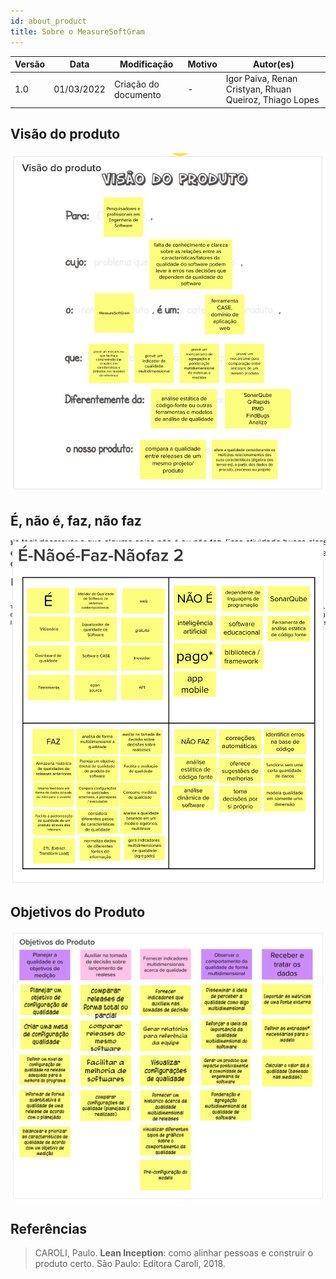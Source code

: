 ```yaml
---
id: about_product
title: Sobre o MeasureSoftGram
---
```


| Versão | Data       | Modificação                    | Motivo | Autor(es) |
| ------ | ---------- | ------------------------------ | ------ | ----- |
| 1.0    | 01/03/2022 | Criação do documento | - | Igor Paiva, Renan Cristyan, Rhuan Queiroz, Thiago Lopes |

## Visão do produto

![Visão do produto](/img/docs/lean_inception/visao_do_produto.png)

## É, não é, faz, não faz

![O produto é, não é, faz, não faz](/img/docs/lean_inception/e_naoe_faz_nao_faz.png)

## Objetivos do Produto

![Objetivos do Produto](/img/docs/lean_inception/objetivos_do_produto.png)

## Referências

>CAROLI, Paulo. **Lean Inception**: como alinhar pessoas e construir o produto certo. São Paulo: Editora Caroli, 2018.